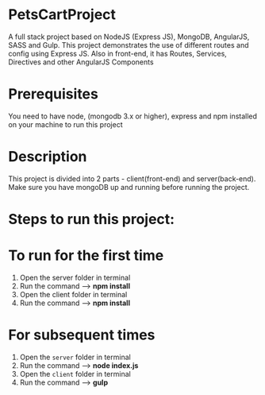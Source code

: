# PetsCartProject

A full stack project based on NodeJS (Express JS), MongoDB, AngularJS, SASS and Gulp. This project demonstrates the use of different routes and config using Express JS. Also in front-end, it has Routes, Services, Directives and other AngularJS Components


# Prerequisites

You need to have node, (mongodb 3.x or higher), express and npm installed on your machine to run this project



# Description

This project is divided into 2 parts - client(front-end) and server(back-end). Make sure you have mongoDB up and running before running the project. 


# Steps to run this project:

# To run for the first time
1. Open the server folder in terminal
2. Run the command -->   <b>npm install</b>
3. Open the client folder in terminal
4. Run the command -->   <b>npm install</b>
 
 
# For subsequent times
1. Open the `server` folder in terminal
2. Run the command -->   <b>node index.js</b>
3. Open the `client` folder in terminal
4. Run the command -->   <b>gulp</b>


